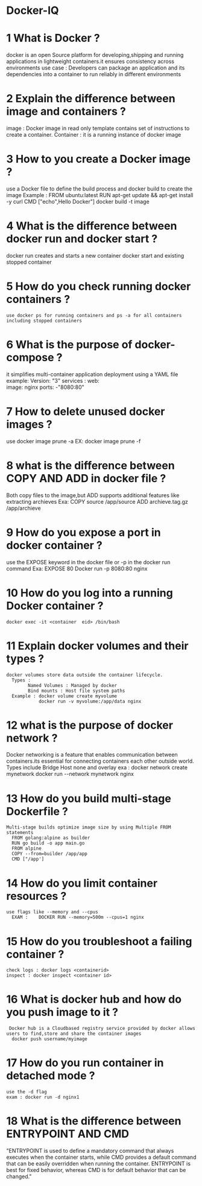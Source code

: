 # Docker-IQ

# 1 What is Docker ? 
docker is an open Source platform for developing,shipping and running applications in lightweight containers.it ensures consistency across
environments
use case : Developers can package an application and its dependencies into a container to run reliably in different environments

# 2 Explain the difference between image and containers ?
   image : Docker image in read only template contains set of instructions to create a container.
   Container : it is a running instance of docker image 

# 3 How to you create a Docker image ? 
   use a Docker file to define the build process and docker build to create the image
   Example : 
       FROM ubuntu:latest
       RUN apt-get update && apt-get install -y curl
       CMD ["echo",Hello Docker"]
     docker build -t image 

# 4 What is the difference between docker run and docker start ?
   docker run creates and starts a new container
   docker start and existing stopped container

# 5 How do you check running docker containers ?
    use docker ps for running containers and ps -a for all containers including stopped containers 

# 6 What is the purpose of docker-compose ?
  it simplifies multi-container application deployment using a YAML file
   example: 
        Version: "3"
         services :
            web:        
               image: nginx
               ports:
                  -"8080:80"

# 7 How to delete unused docker images ?
   use docker image prune -a
   EX: docker image prune -f

# 8 what is the difference between COPY AND ADD in docker file ?
   Both copy files to the image,but ADD supports additional features like extracting archieves 
   Exa: COPY source /app/source
        ADD archieve.tag.gz /app/archieve

# 9 How do you expose a port in docker container ?
   use the EXPOSE keyword in the docker file or -p in the docker run command
   Exa: EXPOSE 80
     Docker run -p 8080:80 nginx

# 10 How do you log into a running Docker container ? 
    docker exec -it <container  eid> /bin/bash

# 11 Explain docker volumes and their types ?
    docker volumes store data outside the container lifecycle. 
      Types :
            Named Volumes : Managed by docker
            Bind mounts : Host file system paths
      Example : docker volume create myvolume
                docker run -v myvolume:/app/data nginx

# 12 what is the purpose of docker network ?
   Docker networking is a feature that enables communication between containers.its essential for connecting containers each 
      other outside world. Types include
      Bridge
      Host
      none and overlay
      exa : docker network create mynetwork
            docker run --network mynetwork nginx   

# 13 How do you build multi-stage Dockerfile ?
    Multi-stage builds optimize image size by using Multiple FROM statements 
      FROM golang:alpine as builder
      RUN go build -o app main.go
      FROM alpine
      COPY --from=builder /app/app
      CMD ["/app']

# 14 How do you limit container resources ?
    use flags like --memory and --cpus
      EXAM :    DOCKER RUN --memory=500m --cpus=1 nginx

# 15 How do you troubleshoot a failing container ?
    check logs : docker logs <containerid>
    inspect : docker inspect <container id>

# 16 What is docker hub and how do you push image to it ? 
     Docker hub is a Cloudbased registry service provided by docker allows users to find,store and share the container images
      docker push username/myimage

# 17 How do you run container in detached mode ?
    use the -d flag
    exam : docker run -d nginx1

# 18 What is the difference between ENTRYPOINT AND CMD 
   "ENTRYPOINT is used to define a mandatory command that always executes when the container starts, while CMD provides a 
    default command that can be easily overridden when running the container. ENTRYPOINT is best for fixed behavior, whereas 
    CMD is for default behavior that can be changed."















   
